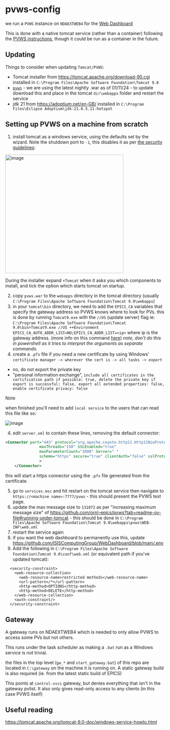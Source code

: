 # pvws-config

we run a `PVWS` instance on `NDAEXTWEB4` for the [Web Dashboard](https://github.com/ISISComputingGroup/WebDashboard)

This is done with a native tomcat service (rather than a container) following the [PVWS instructions](https://github.com/ornl-epics/pvws?tab=readme-ov-file#running-under-tomcat), though it could be run as a container in the future. 

## Updating
Things to consider when updating `Tomcat/PVWS`:
- Tomcat installer from https://tomcat.apache.org/download-90.cgi installed in `C:\Program Files\Apache Software Foundation\Tomcat 9.0` 
- [`pvws`](https://github.com/ornl-epics/pvws) - we are using the latest nightly .war as of 01/11/24 - to update download this and place in the tomcat `dir\webapps` folder and restart the service
- jdk 21 from https://adoptium.net/en-GB/ installed in `C:\Program Files\Eclipse Adoptium\jdk-21.0.5.11-hotspot`

## Setting up PVWS on a machine from scratch

1) install tomcat as a windows service, using the defaults set by the wizard. Note the shutdown port to `-1`, this disables it as per [the security guidelines](https://tomcat.apache.org/tomcat-9.0-doc/security-howto.html#Server): 

<img width="373" alt="image" src="https://github.com/user-attachments/assets/a6d31707-139b-41ee-9069-38c682ced46c" />

During the installer expand `+Tomcat` when it asks you which components to install, and tick the option which starts tomcat on startup.


2) copy `pvws.war` to the `webapps` directory in the tomcat directory (usually `C:\Program Files\Apache Software Foundation\Tomcat 9.0\webapps`)
3) in your `tomcat\bin` directory, we need to add the `EPICS_CA` variables that specify the gateway address so PVWS knows where to look for PVs. this is done by running `Tomcat9.exe` with the `//US` (update server) flag ie: 
 `C:\Program Files\Apache Software Foundation\Tomcat 9.0\bin>Tomcat9.exe //US ++Environment EPICS_CA_AUTO_ADDR_LIST=NO;EPICS_CA_ADDR_LIST=<ip>` where ip is the gateway address. (more info on this command [here](https://tomcat.apache.org/tomcat-9.0-doc/windows-service-howto.html)) _note, don't do this in powershell as it tries to interpret the arguments as separate commands._ 
3) create a `.pfx` file if you need a new certificate by using Windows' `certificate manager -> wherever the cert is -> all tasks -> export`
  -  no, do not export the private key
  - "personal information exchange", `include all certificates in the certification path if possible: true, delete the private key if export is successful: false, export all extended properties: false, enable certificate privacy: false`

> [!NOTE]  
> when finished you'll need to add `local service` to the users that can read this file like so: 
>
> ![image](https://github.com/user-attachments/assets/1d040def-06fe-4e0d-b6cd-126a27797658)

4) edit `server.xml` to contain these lines, removing the default connector: 

```xml
<Connector port="443" protocol="org.apache.coyote.http11.Http11NioProtocol"
               maxThreads="150" SSLEnabled="true"
               maxParameterCount="1000" Server=" " 
			   scheme="https" secure="true" clientAuth="false" sslProtocol="TLS" keystoreFile="file:///C:/PROGRA~1/APACHE~1/TOMCAT~1.0/dataweb.pfx" keystoreType="PKCS12" keystorePass="<keeper:.pfx keystore password for PVWS tomcat instance on NDAEXTWEB3>"
               >
    </Connector>
```

this will start a https connector using the `.pfx` file generated from the certificate. 

5) go to `services.msc` and hit restart on the tomcat service then navigate to `https://<machine name>:7777/pvws` - this should present the PVWS test page. 
6) update the max message size to `131072` as per "increasing maximum message size" of https://github.com/ornl-epics/pvws?tab=readme-ov-file#running-under-tomcat - this should be done in `C:\Program Files\Apache Software Foundation\Tomcat 9.0\webapps\pvws\WEB-INF\web.xml`
7) restart the service again
8) if you want the web dashboard to permanently use this, update https://github.com/ISISComputingGroup/WebDashboard/blob/main/.env
9) Add the following in `C:\Program Files\Apache Software Foundation\Tomcat 9.0\conf\web.xml` (or equivalent path if you've updated tomcat):

```
  <security-constraint>
    <web-resource-collection>
      <web-resource-name>restricted methods</web-resource-name>
      <url-pattern>/*</url-pattern>       
      <http-method>OPTIONS</http-method>
      <http-method>DELETE</http-method>
    </web-resource-collection>
    <auth-constraint/>
  </security-constraint>
```

## Gateway

A gateway runs on NDAEXTWEB4 which is needed to only allow PVWS to access some PVs but not others. 

This runs under the task scheduler as making a `.bat` run as a Windows service is not trivial. 

the files in the top level (`gw_*` and `start_gateway.bat`) of this repo are located in `C:\gateway` on the machine it is running on. A static gateway build is also required (ie. from the latest static build of EPICS)

This points at `control-svcs` gateway, but denies everything that isn't in the gateway pvlist. It also only gives read-only access to any clients (in this case PVWS itself)


## Useful reading
https://tomcat.apache.org/tomcat-9.0-doc/windows-service-howto.html

